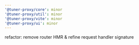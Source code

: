 ```yaml
---
'@tuner-proxy/core': minor
'@tuner-proxy/util': minor
'@tuner-proxy/vite': minor
'@tuner-proxy/ui': minor
---
```


refactor: remove router HMR & refine request handler signature
